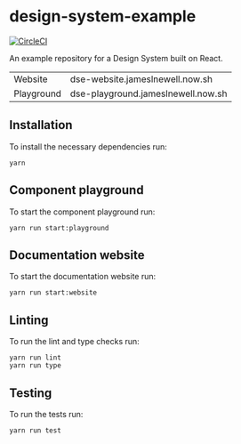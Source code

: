 # design-system-example

[![CircleCI](https://circleci.com/gh/jameslnewell/design-system-example.svg?style=svg)](https://circleci.com/gh/jameslnewell/design-system-example)

An example repository for a Design System built on React.

|            |                                    |
| ---------- | ---------------------------------- |
| Website    | dse-website.jameslnewell.now.sh    |
| Playground | dse-playground.jameslnewell.now.sh |

## Installation

To install the necessary dependencies run:

```
yarn
```

## Component playground

To start the component playground run:

```
yarn run start:playground
```

## Documentation website

To start the documentation website run:

```
yarn run start:website
```

## Linting

To run the lint and type checks run:

```
yarn run lint
yarn run type
```

## Testing

To run the tests run:

```
yarn run test
```
